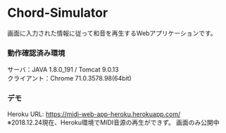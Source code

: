 Chord-Simulator
====
画面に入力された情報に従って和音を再生するWebアプリケーションです。

### 動作確認済み環境
サーバ：JAVA 1.8.0_191 / Tomcat 9.0.13  
クライアント：Chrome 71.0.3578.98(64bit)
  
### デモ
Heroku URL: https://midi-web-app-heroku.herokuapp.com/  
※2018.12.24現在、Heroku環境でMIDI音源の再生ができず。
画面のみ公開中

